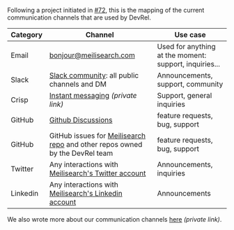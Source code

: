 Following a project initiated in [#72](https://github.com/meilisearch/devrel/issues/72), this is the mapping of the current communication channels that are used by DevRel.

| Category | Channel | Use case |
|---|---|---|
| Email | bonjour@meilisearch.com | Used for anything at the moment: support, inquiries... |
| Slack | [Slack community](https://slack.meilisearch.com/): all public channels and DM | Announcements, support, community |
| Crisp | [Instant messaging](https://app.crisp.chat/) _(private link)_ | Support, general inquiries |
| GitHub | [Github Discussions](https://github.com/meilisearch/MeiliSearch/discussions) | feature requests, bug, support |
| GitHub | GitHub issues for [Meilisearch repo](https://github.com/meilisearch/MeiliSearch/issues) and other repos owned by the DevRel team | feature requests, bug, support |
| Twitter | Any interactions with [Meilisearch's Twitter account](https://twitter.com/meilisearch) | Announcements, inquiries |
| Linkedin | Any interactions with [Meilisearch's Linkedin account](https://www.linkedin.com/company/meilisearch) | Announcements |

We also wrote more about our communication channels [here](https://www.notion.so/meilisearch/Communication-Conventions-9fa0ca12733b49fcaa4ebee89267e808) _(private link)_.
